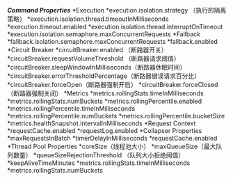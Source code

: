 ***Command Properties***
*Execution
*execution.isolation.strategy （执行的隔离策略）
*execution.isolation.thread.timeoutInMilliseconds
*execution.timeout.enabled
*execution.isolation.thread.interruptOnTimeout
*execution.isolation.semaphore.maxConcurrentRequests
*Fallback
*fallback.isolation.semaphore.maxConcurrentRequests
*fallback.enabled
*Circuit Breaker
*circuitBreaker.enabled （断路器开关）
*circuitBreaker.requestVolumeThreshold （断路器请求阈值）
*circuitBreaker.sleepWindowInMilliseconds（断路器休眠时间）
*circuitBreaker.errorThresholdPercentage（断路器错误请求百分比）
*circuitBreaker.forceOpen（断路器强制开启）
*circuitBreaker.forceClosed（断路器强制关闭）
*Metrics
*metrics.rollingStats.timeInMilliseconds
*metrics.rollingStats.numBuckets
*metrics.rollingPercentile.enabled
*metrics.rollingPercentile.timeInMilliseconds
*metrics.rollingPercentile.numBuckets
*metrics.rollingPercentile.bucketSize
*metrics.healthSnapshot.intervalInMilliseconds
*Request Context
*requestCache.enabled
*requestLog.enabled
*Collapser Properties
*maxRequestsInBatch
*timerDelayInMilliseconds
*requestCache.enabled
*Thread Pool Properties
*coreSize（线程池大小）
*maxQueueSize（最大队列数量）
*queueSizeRejectionThreshold （队列大小拒绝阈值）
*keepAliveTimeMinutes
*metrics.rollingStats.timeInMilliseconds
*metrics.rollingStats.numBuckets